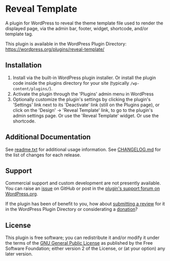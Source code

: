 # Reveal Template

A plugin for WordPress to reveal the theme template file used to render the displayed page, via the admin bar, footer, widget, shortcode, and/or template tag.

This plugin is available in the WordPress Plugin Directory: https://wordpress.org/plugins/reveal-template/


## Installation

1. Install via the built-in WordPress plugin installer. Or install the plugin code inside the plugins directory for your site (typically `/wp-content/plugins/`).
2. Activate the plugin through the 'Plugins' admin menu in WordPress
3. Optionally customize the plugin's settings by clicking the plugin's 'Settings' link next to its 'Deactivate' link (still on the Plugins page), or click on the 'Design' -> 'Reveal Template' link, to go to the plugin's admin settings page. Or use the 'Reveal Template' widget. Or use the shortcode.


## Additional Documentation

See [readme.txt](https://github.com/coffee2code/reveal-template/blob/master/readme.txt) for additional usage information. See [CHANGELOG.md](CHANGELOG.md) for the list of changes for each release.


## Support

Commercial support and custom development are not presently available. You can raise an [issue](https://github.com/coffee2code/reveal-template/issues) on GitHub or post in the [plugin's support forum on WordPress.org](https://wordpress.org/support/plugin/reveal-template/).

If the plugin has been of benefit to you, how about [submitting a review](https://wordpress.org/support/plugin/reveal-template/reviews/) for it in the WordPress Plugin Directory or considerating a [donation](https://www.paypal.com/cgi-bin/webscr?cmd=_s-xclick&hosted_button_id=6ARCFJ9TX3522)?


## License

This plugin is free software; you can redistribute it and/or modify it under the terms of the [GNU General Public License](https://www.gnu.org/licenses/gpl-2.0.html) as published by the Free Software Foundation; either version 2 of the License, or (at your option) any later version.
